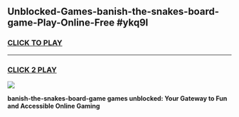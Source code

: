 
## Unblocked-Games-banish-the-snakes-board-game-Play-Online-Free #ykq9l
<h3>
<a href="https://us.freeplayer.one?title=banish-the-snakes-board-game&ref=10M">CLICK TO PLAY</a></h3>
<hr>

<h3>
<a href="https://us.freeplayer.one?title=banish-the-snakes-board-game&ref=10M">CLICK 2 PLAY</a>
  
</h3>

<a href="https://us.freeplayer.one?title=banish-the-snakes-board-game&ref=10M"><img src="https://clearcache.store/games.png"></a>


**banish-the-snakes-board-game games unblocked: Your Gateway to Fun and Accessible Online Gaming**
